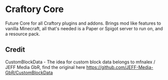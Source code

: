 # Craftory Core

Future Core for all Craftory plugins and addons. Brings mod like features to vanilla Minecraft, all that's needed is a Paper or Spigot server to run on, and a resource pack.

## Credit
CustomBlockData - The idea for custom block data belongs to mfnalex / JEFF Media GbR, find the original here https://github.com/JEFF-Media-GbR/CustomBlockData